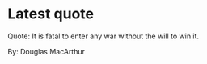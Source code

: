 # Latest quote 

Quote: It is fatal to enter any war without the will to win it. 

By: Douglas MacArthur